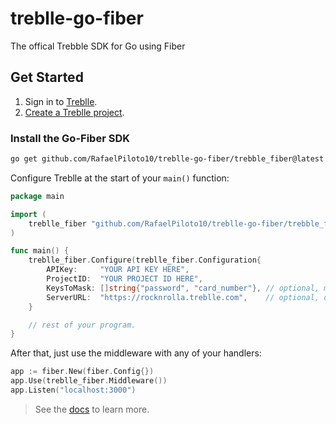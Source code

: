 # treblle-go-fiber

The offical Trebble SDK for Go using Fiber

## Get Started

1. Sign in to [Treblle](https://app.treblle.com).
2. [Create a Treblle project](https://docs.treblle.com/en/dashboard/projects#creating-a-project).

### Install the Go-Fiber SDK

```sh
go get github.com/RafaelPiloto10/treblle-go-fiber/trebble_fiber@latest
```

Configure Treblle at the start of your `main()` function:

```go
package main

import (
	treblle_fiber "github.com/RafaelPiloto10/treblle-go-fiber/trebble_fiber"
)

func main() {
	treblle_fiber.Configure(treblle_fiber.Configuration{
		APIKey:     "YOUR API KEY HERE",
		ProjectID:  "YOUR PROJECT ID HERE",
		KeysToMask: []string{"password", "card_number"}, // optional, mask fields you don't want sent to Treblle
		ServerURL:  "https://rocknrolla.treblle.com",    // optional, don't use default server URL
	}

    // rest of your program.
}
```

After that, just use the middleware with any of your handlers:

```go
app := fiber.New(fiber.Config{})
app.Use(treblle_fiber.Middleware())
app.Listen("localhost:3000")
```

> See the [docs](https://docs.treblle.com/en/integrations/go) to learn more.
